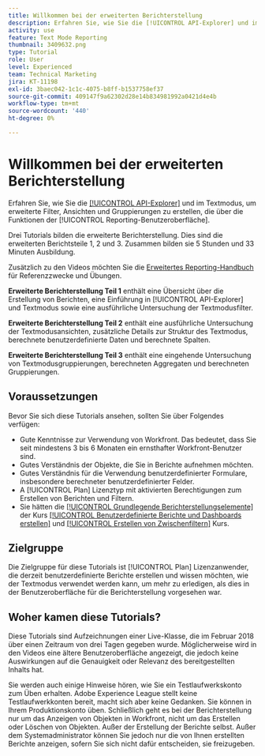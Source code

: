 ```yaml
---
title: Willkommen bei der erweiterten Berichterstellung
description: Erfahren Sie, wie Sie die [!UICONTROL API-Explorer] und im Textmodus, um erweiterte Filter, Ansichten und Gruppierungen zu erstellen, die über die Funktionen der [!UICONTROL Reporting-Benutzeroberfläche].
activity: use
feature: Text Mode Reporting
thumbnail: 3409632.png
type: Tutorial
role: User
level: Experienced
team: Technical Marketing
jira: KT-11198
exl-id: 3baec042-1c1c-4075-b8ff-b1537758ef37
source-git-commit: 409147f9a62302d28e14b834981992a0421d4e4b
workflow-type: tm+mt
source-wordcount: '440'
ht-degree: 0%

---
```


# Willkommen bei der erweiterten Berichterstellung

Erfahren Sie, wie Sie die [[!UICONTROL API-Explorer]](https://developer.adobe.com/workfront/api-explorer/) und im Textmodus, um erweiterte Filter, Ansichten und Gruppierungen zu erstellen, die über die Funktionen der [!UICONTROL Reporting-Benutzeroberfläche].

Drei Tutorials bilden die erweiterte Berichterstellung. Dies sind die erweiterten Berichtsteile 1, 2 und 3. Zusammen bilden sie 5 Stunden und 33 Minuten Ausbildung.

Zusätzlich zu den Videos möchten Sie die [Erweitertes Reporting-Handbuch](/help/assets/advanced-reporting-manual.pdf) für Referenzzwecke und Übungen.

**Erweiterte Berichterstellung Teil 1** enthält eine Übersicht über die Erstellung von Berichten, eine Einführung in [!UICONTROL API-Explorer] und Textmodus sowie eine ausführliche Untersuchung der Textmodusfilter.

**Erweiterte Berichterstellung Teil 2** enthält eine ausführliche Untersuchung der Textmodusansichten, zusätzliche Details zur Struktur des Textmodus, berechnete benutzerdefinierte Daten und berechnete Spalten.

**Erweiterte Berichterstellung Teil 3** enthält eine eingehende Untersuchung von Textmodusgruppierungen, berechneten Aggregaten und berechneten Gruppierungen.

## Voraussetzungen

Bevor Sie sich diese Tutorials ansehen, sollten Sie über Folgendes verfügen:

* Gute Kenntnisse zur Verwendung von Workfront. Das bedeutet, dass Sie seit mindestens 3 bis 6 Monaten ein ernsthafter Workfront-Benutzer sind.
* Gutes Verständnis der Objekte, die Sie in Berichte aufnehmen möchten.
* Gutes Verständnis für die Verwendung benutzerdefinierter Formulare, insbesondere berechneter benutzerdefinierter Felder.
* A [!UICONTROL Plan] Lizenztyp mit aktivierten Berechtigungen zum Erstellen von Berichten und Filtern.
* Sie hätten die [[!UICONTROL Grundlegende Berichterstellungselemente]](https://experienceleague.adobe.com/docs/courses/using/workfront-u-1-2022-1-reporting.html) der Kurs [[!UICONTROL Benutzerdefinierte Berichte und Dashboards erstellen]](https://experienceleague.adobe.com/docs/courses/using/workfront-u-1-2022-3-reporting.html) und [[!UICONTROL Erstellen von Zwischenfiltern]](https://experienceleague.adobe.com/docs/courses/using/workfront-u-1-2022-2-reporting.html) Kurs.

## Zielgruppe

Die Zielgruppe für diese Tutorials ist [!UICONTROL Plan] Lizenzanwender, die derzeit benutzerdefinierte Berichte erstellen und wissen möchten, wie der Textmodus verwendet werden kann, um mehr zu erledigen, als dies in der Benutzeroberfläche für die Berichterstellung vorgesehen war.

## Woher kamen diese Tutorials?

Diese Tutorials sind Aufzeichnungen einer Live-Klasse, die im Februar 2018 über einen Zeitraum von drei Tagen gegeben wurde. Möglicherweise wird in den Videos eine ältere Benutzeroberfläche angezeigt, die jedoch keine Auswirkungen auf die Genauigkeit oder Relevanz des bereitgestellten Inhalts hat.

Sie werden auch einige Hinweise hören, wie Sie ein Testlaufwerkskonto zum Üben erhalten. Adobe Experience League stellt keine Testlaufwerkkonten bereit, macht sich aber keine Gedanken. Sie können in Ihrem Produktionskonto üben. Schließlich geht es bei der Berichterstellung nur um das Anzeigen von Objekten in Workfront, nicht um das Erstellen oder Löschen von Objekten. Außer der Erstellung der Berichte selbst. Außer dem Systemadministrator können Sie jedoch nur die von Ihnen erstellten Berichte anzeigen, sofern Sie sich nicht dafür entscheiden, sie freizugeben.
